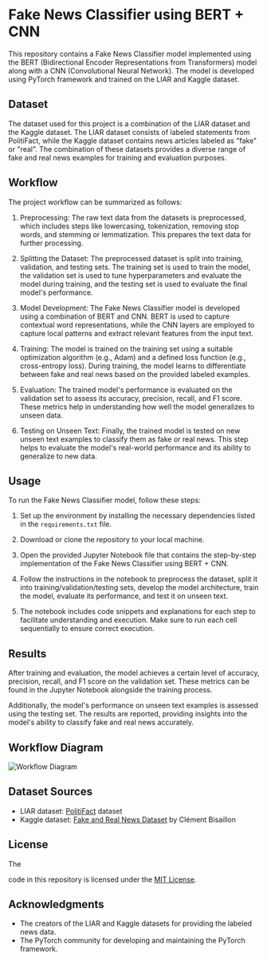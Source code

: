 # Fake News Classifier using BERT + CNN

This repository contains a Fake News Classifier model implemented using the BERT (Bidirectional Encoder Representations from Transformers) model along with a CNN (Convolutional Neural Network). The model is developed using PyTorch framework and trained on the LIAR and Kaggle dataset.

## Dataset
The dataset used for this project is a combination of the LIAR dataset and the Kaggle dataset. The LIAR dataset consists of labeled statements from PolitiFact, while the Kaggle dataset contains news articles labeled as "fake" or "real". The combination of these datasets provides a diverse range of fake and real news examples for training and evaluation purposes.

## Workflow
The project workflow can be summarized as follows:

1. Preprocessing: The raw text data from the datasets is preprocessed, which includes steps like lowercasing, tokenization, removing stop words, and stemming or lemmatization. This prepares the text data for further processing.

2. Splitting the Dataset: The preprocessed dataset is split into training, validation, and testing sets. The training set is used to train the model, the validation set is used to tune hyperparameters and evaluate the model during training, and the testing set is used to evaluate the final model's performance.

3. Model Development: The Fake News Classifier model is developed using a combination of BERT and CNN. BERT is used to capture contextual word representations, while the CNN layers are employed to capture local patterns and extract relevant features from the input text.

4. Training: The model is trained on the training set using a suitable optimization algorithm (e.g., Adam) and a defined loss function (e.g., cross-entropy loss). During training, the model learns to differentiate between fake and real news based on the provided labeled examples.

5. Evaluation: The trained model's performance is evaluated on the validation set to assess its accuracy, precision, recall, and F1 score. These metrics help in understanding how well the model generalizes to unseen data.

6. Testing on Unseen Text: Finally, the trained model is tested on new unseen text examples to classify them as fake or real news. This step helps to evaluate the model's real-world performance and its ability to generalize to new data.

## Usage
To run the Fake News Classifier model, follow these steps:

1. Set up the environment by installing the necessary dependencies listed in the `requirements.txt` file.

2. Download or clone the repository to your local machine.

3. Open the provided Jupyter Notebook file that contains the step-by-step implementation of the Fake News Classifier using BERT + CNN.

4. Follow the instructions in the notebook to preprocess the dataset, split it into training/validation/testing sets, develop the model architecture, train the model, evaluate its performance, and test it on unseen text.

5. The notebook includes code snippets and explanations for each step to facilitate understanding and execution. Make sure to run each cell sequentially to ensure correct execution.

## Results
After training and evaluation, the model achieves a certain level of accuracy, precision, recall, and F1 score on the validation set. These metrics can be found in the Jupyter Notebook alongside the training process.

Additionally, the model's performance on unseen text examples is assessed using the testing set. The results are reported, providing insights into the model's ability to classify fake and real news accurately.

## Workflow Diagram
![Workflow Diagram](workflow_diagram.png)

## Dataset Sources
- LIAR dataset: [PolitiFact](https://www.politifact.com/) dataset
- Kaggle dataset: [Fake and Real News Dataset](https://www.kaggle.com/clmentbisaillon/fake-and-real-news-dataset) by Clément Bisaillon

## License
The

 code in this repository is licensed under the [MIT License](LICENSE).

## Acknowledgments
- The creators of the LIAR and Kaggle datasets for providing the labeled news data.
- The PyTorch community for developing and maintaining the PyTorch framework.

